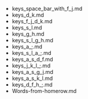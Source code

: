 - keys_space_bar_with_f_j.md
- keys_d_k.md
- keys_f_j_d_k.md
- keys_s_l.md
- keys_g_h.md
- keys_s_l_g_h.md
- keys_a_;.md
- keys_s_l_a_;.md
- keys_a_s_d_f.md
- keys_j_k_l_;.md
- keys_a_s_g_j.md
- keys_a_s_k_l.md
- keys_d_f_h_;.md
- Words-from-homerow.md
